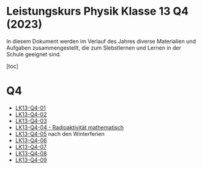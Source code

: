 Leistungskurs Physik Klasse 13 Q4 (2023)
========================================

In diesem Dokument werden im Verlauf des Jahres diverse Materialien und Aufgaben zusammengestellt, die zum Slebstlernen und Lernen in der Schule geeignet sind.

[toc]

# Q4

* [LK13-Q4-01](lk-physik-Q4_wopla-01.md)
* [LK13-Q4-02](lk-physik-Q4_wopla-02.md)
* [LK13-Q4-03](lk-physik-Q4_wopla-03.md)
* [LK13-Q4-04 - Radioaktivität mathematisch](Radioaktivität_und_Mathe.md)
* [LK13-Q4-05](lk-physik-Q4_wopla-04.md) nach den Winterferien
* [LK13-Q4-06](lk-physik-Q4_wopla-05.md)
* [LK13-Q4-07](lk-physik-Q4_wopla-06.md)
* [LK13-Q4-08](lk-physik-Q4_wopla-07.md)
* [LK13-Q4-09](lk-physik-Q4_wopla-08.md)